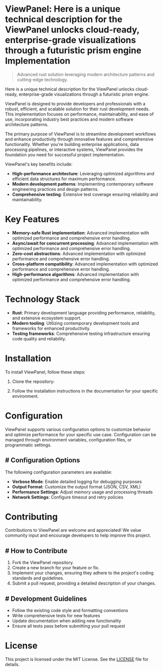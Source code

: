 <!-- fallback_ViewPanel_20250806045505_69472 -->

# ViewPanel: Here is a unique technical description for the ViewPanel unlocks cloud-ready, enterprise-grade visualizations through a futuristic prism engine Implementation
> Advanced rust solution leveraging modern architecture patterns and cutting-edge technology.

Here is a unique technical description for the ViewPanel unlocks cloud-ready, enterprise-grade visualizations through a futuristic prism engine.

ViewPanel is designed to provide developers and professionals with a robust, efficient, and scalable solution for their rust development needs. This implementation focuses on performance, maintainability, and ease of use, incorporating industry best practices and modern software architecture patterns.

The primary purpose of ViewPanel is to streamline development workflows and enhance productivity through innovative features and comprehensive functionality. Whether you're building enterprise applications, data processing pipelines, or interactive systems, ViewPanel provides the foundation you need for successful project implementation.

ViewPanel's key benefits include:

* **High-performance architecture**: Leveraging optimized algorithms and efficient data structures for maximum performance.
* **Modern development patterns**: Implementing contemporary software engineering practices and design patterns.
* **Comprehensive testing**: Extensive test coverage ensuring reliability and maintainability.

# Key Features

* **Memory-safe Rust implementation**: Advanced implementation with optimized performance and comprehensive error handling.
* **Async/await for concurrent processing**: Advanced implementation with optimized performance and comprehensive error handling.
* **Zero-cost abstractions**: Advanced implementation with optimized performance and comprehensive error handling.
* **Cross-platform compatibility**: Advanced implementation with optimized performance and comprehensive error handling.
* **High-performance algorithms**: Advanced implementation with optimized performance and comprehensive error handling.

# Technology Stack

* **Rust**: Primary development language providing performance, reliability, and extensive ecosystem support.
* **Modern tooling**: Utilizing contemporary development tools and frameworks for enhanced productivity.
* **Testing frameworks**: Comprehensive testing infrastructure ensuring code quality and reliability.

# Installation

To install ViewPanel, follow these steps:

1. Clone the repository:


2. Follow the installation instructions in the documentation for your specific environment.

# Configuration

ViewPanel supports various configuration options to customize behavior and optimize performance for your specific use case. Configuration can be managed through environment variables, configuration files, or programmatic settings.

## # Configuration Options

The following configuration parameters are available:

* **Verbose Mode**: Enable detailed logging for debugging purposes
* **Output Format**: Customize the output format (JSON, CSV, XML)
* **Performance Settings**: Adjust memory usage and processing threads
* **Network Settings**: Configure timeout and retry policies

# Contributing

Contributions to ViewPanel are welcome and appreciated! We value community input and encourage developers to help improve this project.

## # How to Contribute

1. Fork the ViewPanel repository.
2. Create a new branch for your feature or fix.
3. Implement your changes, ensuring they adhere to the project's coding standards and guidelines.
4. Submit a pull request, providing a detailed description of your changes.

## # Development Guidelines

* Follow the existing code style and formatting conventions
* Write comprehensive tests for new features
* Update documentation when adding new functionality
* Ensure all tests pass before submitting your pull request

# License

This project is licensed under the MIT License. See the [LICENSE](https://github.com/QOZU/ViewPanel/blob/main/LICENSE) file for details.
